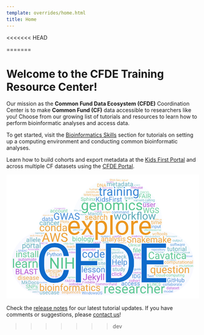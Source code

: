 ```yaml
---
template: overrides/home.html
title: Home
---
```

<<<<<<< HEAD
 
=======

# Welcome to the CFDE Training Resource Center!

Our mission as the **Common Fund Data Ecosystem (CFDE)** Coordination Center is to make **Common Fund (CF)** data accessible to researchers like you! Choose from our growing list of tutorials and resources to learn how to perform bioinformatic analyses and access data.

To get started, visit the [Bioinformatics Skills](./Bioinformatics-Skills/index.md) section for tutorials on setting up a computing environment and conducting common bioinformatic analyses.

Learn how to build cohorts and export metadata at the [Kids First Portal](./Bioinformatics-Skills/Kids-First/index.md) and across multiple CF datasets using the [CFDE Portal](./Bioinformatics-Skills/CFDE-Portal/index.md).


![CFDE word cloud](./images/CFDEwordcloud.png "CFDE word cloud")

Check the [release notes](./Release-Notes/index.md) for our latest tutorial updates. If you have comments or suggestions, please [contact us](mailto:coordination@CFDE.groups.io)!
>>>>>>> dev
